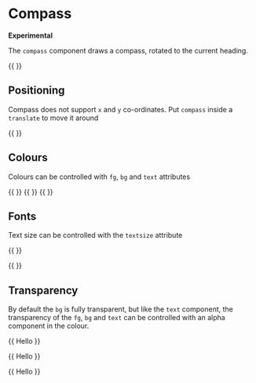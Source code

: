# Compass

**Experimental**

The `compass` component draws a compass, rotated to the current heading.

{{    <component type="compass" size="250" /> }}

## Positioning

Compass does not support `x` and `y` co-ordinates. Put `compass` inside a `translate` to move it around

{{
<translate x="50" y="50">
<component type="compass" size="250"/>
</translate>
}}

## Colours

Colours can be controlled with `fg`, `bg` and `text` attributes

{{ <component type="compass" size="100" fg="128,128,128"/> }} {{ <component type="compass" size="100" bg="128,128,128"/>
}} {{ <component type="compass" size="100" text="128,128,255"/> }}

## Fonts

Text size can be controlled with the `textsize` attribute

{{ <component type="compass" size="100" textsize="8"/> }}

{{ <component type="compass" size="100" textsize="32"/> }}

## Transparency

By default the `bg` is fully transparent, but like the `text` component, the transparency 
of the `fg`, `bg` and `text` can be controlled with an alpha component in the colour.


{{
<component type="text" size="64" rgb="255,255,0">Hello</component>
<component type="compass" size="256" textsize="32"/>
}}

{{
<component type="text" size="64" rgb="255,255,0">Hello</component>
<component type="compass" size="256" textsize="32" bg="0,0,0,128"/>
}}

{{
<component type="text" size="64" rgb="255,255,0">Hello</component>
<component type="compass" size="256" textsize="32" bg="0,0,0,128" text="0,255,255,128"/>
}}
